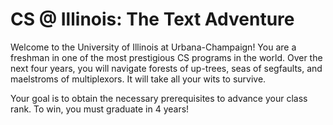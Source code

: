 # CS @ Illinois: The Text Adventure
Welcome to the University of Illinois at Urbana-Champaign!  You are a freshman in one of the most prestigious CS programs in the world.  Over the next four years, you will navigate forests of up-trees, seas of segfaults, and maelstroms of multiplexors.  It will take all your wits to survive.

Your goal is to obtain the necessary prerequisites to advance your class rank.  To win, you must graduate in 4 years!
